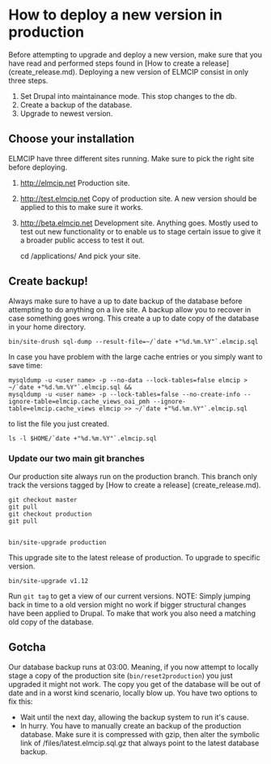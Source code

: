 # How to deploy a new version in production

Before attempting to upgrade and deploy a new version, make sure that you have read and performed steps found in [How to create a release] (create_release.md). Deploying a new version of ELMCIP consist in only three steps.

1. Set Drupal into maintainance mode. This stop changes to the db.
2. Create a backup of the database.
3. Upgrade to newest version.

## Choose your installation

ELMCIP have three different sites running. Make sure to pick the right site before deploying.

 1. http://elmcip.net Production site.
 2. http://test.elmcip.net Copy of production site. A new version should be applied to this to make sure it works.
 3. http://beta.elmcip.net Development site. Anything goes. Mostly used to test out new functionality or to enable us to stage certain issue to give it a broader public access to test it out.
 
    cd /applications/
And pick your site.

## Create backup!

Always make sure to have a up to date backup of the database before attempting to do anything on a live site. A backup allow you to recover in case something goes wrong. This create a up to date copy of the database in your home directory.

    bin/site-drush sql-dump --result-file=~/`date +"%d.%m.%Y"`.elmcip.sql

In case you have problem with the large cache entries or you simply want to save time:
    
    mysqldump -u <user name> -p --no-data --lock-tables=false elmcip > ~/`date +"%d.%m.%Y"`.elmcip.sql &&
    mysqldump -u <user name> -p --lock-tables=false --no-create-info --ignore-table=elmcip.cache_views_oai_pmh --ignore-table=elmcip.cache_views elmcip >> ~/`date +"%d.%m.%Y"`.elmcip.sql

to list the file you just created.

    ls -l $HOME/`date +"%d.%m.%Y"`.elmcip.sql

### Update our two main git branches

Our production site always run on the production branch. This branch only track the versions tagged by [How to create a release] (create_release.md).

    git checkout master
    git pull
    git checkout production
    git pull


    bin/site-upgrade production
This upgrade site to the latest release of production. To upgrade to specific version.

    bin/site-upgrade v1.12

Run `git tag` to get a view of our current versions. NOTE: Simply jumping back in time to a old version might no work if bigger structural changes have been applied to Drupal. To make that work you also need a matching old copy of the database.

## Gotcha

Our database backup runs at 03:00. Meaning, if you now attempt to locally stage a copy of the production site (`bin/reset2production`) you just upgraded it might not work. The copy you get of the database will be out of date and in a worst kind scenario, locally blow up. You have two options to fix this:

- Wait until the next day, allowing the backup system to run it's cause.
- In hurry. You have to manually create an backup of the production database. Make sure it is compressed with gzip, then alter the symbolic link of /files/latest.elmcip.sql.gz that always point to the latest database backup.
